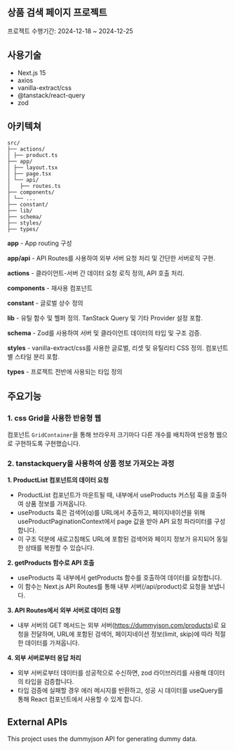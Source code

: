 ## 상품 검색 페이지 프로젝트

프로젝트 수행기간: 2024-12-18 ~ 2024-12-25

## 사용기술

- Next.js 15
- axios
- vanilla-extract/css
- @tanstack/react-query
- zod

## 아키텍쳐

```
src/
├── actions/
│ ├── product.ts
├── app/
│ ├── layout.tsx
│ ├── page.tsx
│ └── api/
│   ├── routes.ts
├── components/
│ └── ...
├── constant/
├── lib/
├── schema/
├── styles/
├── types/
```

**app** - App routing 구성

**app/api** - API Routes를 사용하여 외부 서버 요청 처리 및 간단한 서버로직 구현.

**actions** - 클라이언트-서버 간 데이터 요청 로직 정의, API 호출 처리.

**components** - 재사용 컴포넌트

**constant** - 글로벌 상수 정의

**lib** - 유틸 함수 및 헬퍼 정의. TanStack Query 및 기타 Provider 설정 포함.

**schema** - Zod를 사용하여 서버 및 클라이언트 데이터의 타입 및 구조 검증.

**styles** - vanilla-extract/css를 사용한 글로벌, 리셋 및 유틸리티 CSS 정의. 컴포넌트 별 스타일 분리 포함.

**types** - 프로젝트 전반에 사용되는 타입 정의

## 주요기능

### 1. css Grid을 사용한 반응형 웹

컴포넌트 `GridContainer`을 통해 브라우저 크기마다 다른 개수를 배치하여 반응형 웹으로 구현하도록 구현했습니다.

### 2. tanstackquery을 사용하여 상품 정보 가져오는 과정

**1. ProductList 컴포넌트의 데이터 요청**

- ProductList 컴포넌트가 마운트될 때, 내부에서 useProducts 커스텀 훅을 호출하여 상품 정보를 가져옵니다.
- useProducts 훅은 검색어(q)를 URL에서 추출하고, 페이지네이션을 위해 useProductPaginationContext에서 page 값을 받아 API 요청 파라미터를 구성합니다.
- 이 구조 덕분에 새로고침해도 URL에 포함된 검색어와 페이지 정보가 유지되어 동일한 상태를 복원할 수 있습니다.

**2. getProducts 함수로 API 호출**

- useProducts 훅 내부에서 getProducts 함수를 호출하여 데이터를 요청합니다.
- 이 함수는 Next.js API Routes를 통해 내부 서버(/api/product)로 요청을 보냅니다.

**3. API Routes에서 외부 서버로 데이터 요청**

- 내부 서버의 GET 메서드는 외부 서버(https://dummyjson.com/products)로 요청을 전달하며, URL에 포함된 검색어, 페이지네이션 정보(limit, skip)에 따라 적절한 데이터를 가져옵니다.

**4. 외부 서버로부터 응답 처리**

- 외부 서버로부터 데이터를 성공적으로 수신하면, zod 라이브러리를 사용해 데이터의 타입을 검증합니다.
- 타입 검증에 실패할 경우 에러 메시지를 반환하고, 성공 시 데이터를 useQuery를 통해 React 컴포넌트에서 사용할 수 있게 합니다.

## External APIs

This project uses the dummyjson API for generating dummy data.
